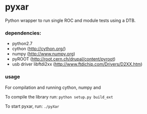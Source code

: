 pyxar
=======

Python wrapper to run single ROC and module tests using a DTB.

### dependencies:
- python2.7
- cython (http://cython.org/)
- numpy (http://www.numpy.org)
- pyROOT (http://root.cern.ch/drupal/content/pyroot)
- usb driver libftdi2xx (http://www.ftdichip.com/Drivers/D2XX.htm)

### usage
For compilation and running cython, numpy and 

To compile the library run:
```python setup.py build_ext```

To start pyxar, run:
```./pyXar```
